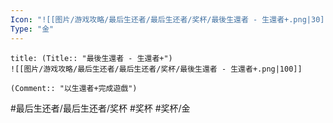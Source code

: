 ```yaml
---
Icon: "![[图片/游戏攻略/最后生还者/最后生还者/奖杯/最後生還者 - 生還者+.png|30]]"
Type: "金"
---
```

```ad-common-gold-trophy
title: (Title:: "最後生還者 - 生還者+")
![[图片/游戏攻略/最后生还者/最后生还者/奖杯/最後生還者 - 生還者+.png|100]]

(Comment:: "以生還者+完成遊戲")
```

#最后生还者/最后生还者/奖杯 #奖杯 #奖杯/金
